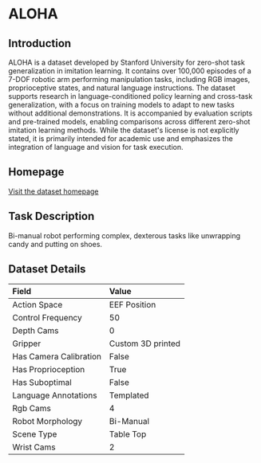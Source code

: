 # ALOHA


## Introduction

ALOHA is a dataset developed by Stanford University for zero-shot task generalization in imitation learning. It contains over 100,000 episodes of a 7-DOF robotic arm performing manipulation tasks, including RGB images, proprioceptive states, and natural language instructions. The dataset supports research in language-conditioned policy learning and cross-task generalization, with a focus on training models to adapt to new tasks without additional demonstrations. It is accompanied by evaluation scripts and pre-trained models, enabling comparisons across different zero-shot imitation learning methods. While the dataset's license is not explicitly stated, it is primarily intended for academic use and emphasizes the integration of language and vision for task execution.


## Homepage

[Visit the dataset homepage](https://tonyzhaozh.github.io/aloha/)


## Task Description

Bi-manual robot performing complex, dexterous tasks like unwrapping candy and putting on shoes.


## Dataset Details

| Field                            | Value                    |
|:---------------------------------|:-------------------------|
| Action Space                     | EEF Position           |
| Control Frequency                     | 50           |
| Depth Cams                     | 0           |
| Gripper                     | Custom 3D printed           |
| Has Camera Calibration                     | False           |
| Has Proprioception                     | True           |
| Has Suboptimal                     | False           |
| Language Annotations                     | Templated           |
| Rgb Cams                     | 4           |
| Robot Morphology                     | Bi-Manual           |
| Scene Type                     | Table Top           |
| Wrist Cams                     | 2           |


